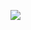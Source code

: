 ![](https://github.com/software-homework-team/ViTorch/blob/main/document/%E9%9C%80%E6%B1%82%E5%88%86%E6%9E%90/%E6%B5%81%E7%A8%8B%E5%9B%BE0.png)